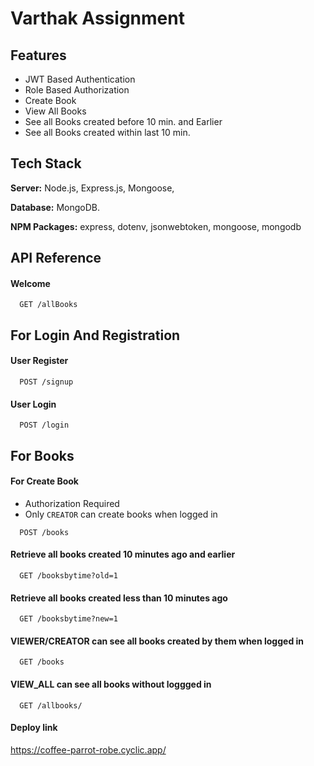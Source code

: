 #  Varthak Assignment

## Features

- JWT Based Authentication
- Role Based Authorization
- Create Book
- View All Books
- See all Books created before 10 min. and Earlier
- See all Books created within last 10 min.


## Tech Stack

**Server:** Node.js, Express.js, Mongoose,

**Database:** MongoDB.

**NPM Packages:** express, dotenv, jsonwebtoken, mongoose, mongodb


## API Reference

#### Welcome

```http
  GET /allBooks
```

## For Login And Registration


#### User Register

```http
  POST /signup
```

#### User Login

```http
  POST /login
```

## For Books


#### For Create Book
- Authorization Required
- Only `CREATOR` can create books when logged in

```http
  POST /books
```

#### Retrieve all books created 10 minutes ago and earlier

```http
  GET /booksbytime?old=1
```

#### Retrieve all books created less than 10 minutes ago

```http
  GET /booksbytime?new=1
```

#### VIEWER/CREATOR can see all books created by them when logged in

```http
  GET /books
```

#### VIEW_ALL can see all books without loggged in

```http
  GET /allbooks/
```

#### Deploy link
https://coffee-parrot-robe.cyclic.app/
